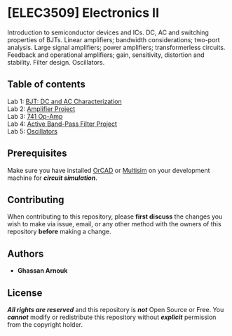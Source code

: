 # [ELEC3509] Electronics II

Introduction to semiconductor devices and ICs.
DC, AC and switching properties of BJTs.
Linear amplifiers; bandwidth considerations; two-port analysis.
Large signal amplifiers; power amplifiers; transformerless circuits.
Feedback and operational amplifiers; gain, sensitivity, distortion and stability.
Filter design.
Oscillators.

## Table of contents

Lab 1: [BJT: DC and AC Characterization](/Lab%201)\
Lab 2: [Amplifier Project](/Lab%202)\
Lab 3: [741 Op-Amp](/Lab%203)\
Lab 4: [Active Band-Pass Filter Project](/Lab%204)\
Lab 5: [Oscillators](/Lab%205)

## Prerequisites

Make sure you have installed [OrCAD](https://www.orcad.com/resources/download-orcad-lite) or [Multisim](https://www.ni.com/en-ca/support/downloads/software-products/download.multisim.html#312060) on your development machine for ***circuit simulation***.

## Contributing

When contributing to this repository, please **first discuss** the changes you wish to make via issue, email, or any other method with the owners of this repository **before** making a change.

## Authors

* **Ghassan Arnouk**

## License

 ***All rights are reserved*** and this repository is ***not*** Open Source or Free.
 You ***cannot*** modify or redistribute this repository without ***explicit*** permission from the copyright holder.
